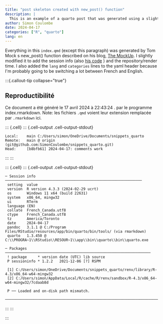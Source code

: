 ```yaml
---
title: "post skeleton created with new_post() function"
description: |
  This is an example of a quarto post that was generated using a slightly modified version of Tom Mock's new_post() function
author: Simon Coulombe
date: 2024-04-17
categories: ["R", "quarto"]
lang: en
---
```




Everything in this `index.qmd` (except this paragraph) was generated by Tom Mock s new_post() function described on his blog, [The MockUp](https://themockup.blog/posts/2022-11-08-use-r-to-generate-a-quarto-blogpost/).  I slightly modified it to add the session info (also [his code](https://themockup.blog/posts/2022-04-18-session-info/) ) and the repository/render time.  I also added the `lang` and `categories` lines to the yaml header because I'm probably going to be switching a lot between French and English.   

:::{.callout-tip collapse="true"}
## Reproductibilité  

Ce document a été généré le 17 avril 2024 à 22:43:24 .    par le programme index.rmarkdown.  Note: les fichiers `.qmd` voient leur extension remplacée par `.rmarkdown` ici.  


::: {.cell}
::: {.cell-output .cell-output-stdout}
```
Local:    main C:/Users/simon/OneDrive/Documents/snippets_quarto
Remote:   main @ origin (git@github.com:SimonCoulombe/snippets_quarto.git)
Head:     [b8bfb61] 2024-04-17: comments work
```
:::
:::

::: {.cell}
::: {.cell-output .cell-output-stdout}
```
─ Session info ───────────────────────────────────────────────────────────────
 setting  value
 version  R version 4.3.3 (2024-02-29 ucrt)
 os       Windows 11 x64 (build 22631)
 system   x86_64, mingw32
 ui       RTerm
 language (EN)
 collate  French_Canada.utf8
 ctype    French_Canada.utf8
 tz       America/Toronto
 date     2024-04-17
 pandoc   3.1.1 @ C:/Program Files/RStudio/resources/app/bin/quarto/bin/tools/ (via rmarkdown)
 quarto   1.3.450 @ C:\\PROGRA~1\\RStudio\\RESOUR~1\\app\\bin\\quarto\\bin\\quarto.exe

─ Packages ───────────────────────────────────────────────────────────────────
 ! package     * version date (UTC) lib source
 P sessioninfo * 1.2.2   2021-12-06 [?] RSPM

 [1] C:/Users/simon/OneDrive/Documents/snippets_quarto/renv/library/R-4.3/x86_64-w64-mingw32
 [2] C:/Users/simon/AppData/Local/R/cache/R/renv/sandbox/R-4.3/x86_64-w64-mingw32/7cdaab8d

 P ── Loaded and on-disk path mismatch.

──────────────────────────────────────────────────────────────────────────────
```
:::
:::

:::
